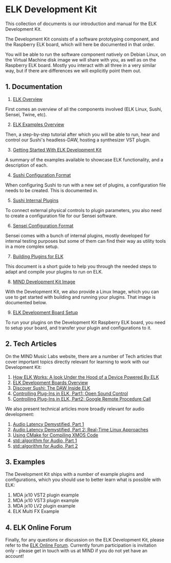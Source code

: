 # ELK Development Kit

This collection of documents is our introduction and manual for the ELK Development Kit.

The Development Kit consists of a software prototyping component, and the Raspberry ELK board, which will here be documented in that order.

You will be able to run the software component natively on Debian Linux, on the Virtual Machine disk image we will share with you, as well as on the Raspberry ELK board. Mostly you interact with all three in a very similar way, but if there are differences we will explicitly point them out.

## 1. Documentation

1. [ELK Overview](documents/elk_overview.md)

First comes an overview of all the components involved (ELK Linux, Sushi, Sensei, Twine, etc).

2. [ELK Examples Overview](documents/elk_examples_overview.md)

Then, a step-by-step tutorial after which you will be able to run, hear and control our Sushi's headless-DAW, hosting a synthesizer VST plugin.

3. [Getting Started With ELK Development Kit](documents/getting_started_with_development_kit.md)

A summary of the examples available to showcase ELK functionality, and a description of each.

4. [Sushi Configuration Format](documents/sushi_configuration_format.md)

When configuring Sushi to run with a new set of plugins, a configuration file needs to be created. This is documented in.

5. [Sushi Internal Plugins](documents/sushi_internal_plugins.md)

To connect external physical controls to plugin parameters, you also need to create a configuration file for our Sensei software.

6. [Sensei Configuration Format](documents/sensei_configuration_format.md)

Sensei comes with a bunch of internal plugins, mostly developed for internal testing purposes but some of them can find their way as utility tools in a more complex setup.

7. [Building Plugins for ELK](documents/building_plugins_for_elk.md)

This document is a short guide to help you through the needed steps to adapt and compile your plugins to run on ELK.

8. [MIND Development Kit Image](documents/mind_devkit_image.md)

With the Development Kit, we also provide a Linux Image, which you can use to get started with building and running your plugins. That image is documented below.

9. [ELK Development Board Setup](documents/elk_development_board_setup.md)

To run your plugins on the Development Kit Raspberry ELK board, you need to setup your board, and transfer your plugin and configurations to it.

## 2. Tech Articles

On the MIND Music Labs website, there are a number of Tech articles that cover important topics directly relevant for learning to work with our Development Kit:

1. [How ELK Works: A look Under the Hood of a Device Powered By ELK](https://www.mindmusiclabs.com/a-look-under-the-hood-of-a-device-powered-by-elk/)
2. [ELK Development Boards Overview](https://www.mindmusiclabs.com/development-board-overview/)
3. [Discover Sushi: The DAW Inside ELK](https://www.mindmusiclabs.com/daw-like-sushi/)
4. [Controlling Plug-Ins in ELK, Part1: Open Sound Control](https://www.mindmusiclabs.com/controlling-plug-ins-in-elk-part-1-open-sound-control/)
5. [Controlling Plug-Ins in ELK, Part2: Google Remote Procedure Call](https://www.mindmusiclabs.com/controlling-plug-ins-in-elk-part-2-google-remote-procedure-call-grpc/)

We also present technical articles more broadly relevant for audio development:

1. [Audio Latency Demystified, Part 1](https://www.mindmusiclabs.com/audio-latency-demystified-part-1/)
2. [Audio Latency Demystified, Part 2: Real-Time Linux Approaches](https://www.mindmusiclabs.com/audio-latency-demystified-part-2-4-real-time-linux-approaches/)
3. [Using CMake for Compiling XMOS Code](https://www.mindmusiclabs.com/using-cmake-for-compiling-xmos-code/)
4. [std::algorithm for Audio, Part 1](https://www.mindmusiclabs.com/stdalgorithm-for-audio/)
5. [std::algorithm for Audio, Part 2](https://www.mindmusiclabs.com/stdalgorithm-for-audio-part-ii/)

## 3. Examples

The Development Kit ships with a number of example plugins and configurations, which you should use to better learn what is possible with ELK:

1. MDA jx10 VST2 plugin example
2. MDA jx10 VST3 plugin example
3. MDA jx10 LV2 plugin example
4. ELK Multi FX Example

## 4. ELK Online Forum

Finally, for any questions or discussion on the ELK Development Kit, please refer to the [ELK Online Forum](https://forum.elkmusicos.com). Currently forum participation is invitation only - please get in touch with us at MIND if you do not yet have an account!